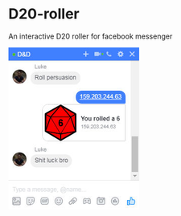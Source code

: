 # D20-roller
An interactive D20 roller for facebook messenger

![example usage](https://raw.githubusercontent.com/rcrimp/D20-roller/master/screenshot.jpg)
